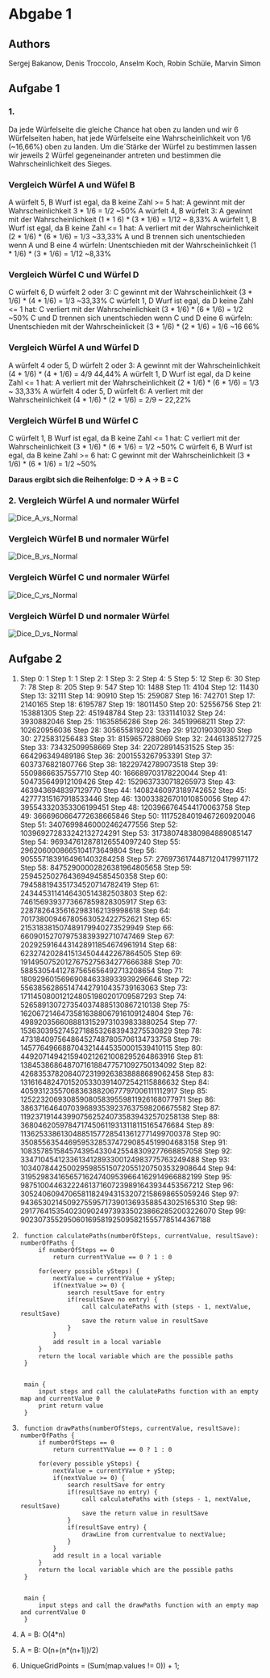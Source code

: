 # Abgabe 1

## Authors
Sergej Bakanow, Denis Troccolo, Anselm Koch, Robin Schüle, Marvin Simon

## Aufgabe 1

### 1. 
Da jede Würfelseite die gleiche Chance hat oben zu landen und wir 6 Würfelseiten haben, 
hat jede Würfelseite eine Wahrscheinlichkeit von 1/6 (~16,66%) oben zu landen. Um die´Stärke der Würfel zu bestimmen
lassen wir jeweils 2 Würfel gegeneinander antreten und bestimmen die Wahrscheinlichkeit des Sieges.

### Vergleich Würfel A und Wüfel B
A würfelt 5, B Wurf ist egal, da B keine Zahl >= 5 hat: A gewinnt mit
der Wahrscheinlichkeit 3 * 1/6 = 1/2 ~50%
A würfelt 4, B würfelt 3: A gewinnt mit der Wahrscheinlichkeit  (1 * 1
6) * (3 * 1/6) = 1/12 ~ 8,33%
A würfelt 1, B Wurf ist egal, da B keine Zahl <= 1 hat: A verliert mit
der Wahrscheinlichkeit (2 * 1/6) * (6 * 1/6) = 1/3 ~33,33%
A und B trennen sich unentschieden wenn A und B eine 4 würfeln:
Unentschieden mit der Wahrscheinlichkeit (1 * 1/6) * (3 * 1/6) = 1/12
~8,33%

### Vergleich Würfel C und Würfel D
C würfelt 6, D würfelt 2 oder 3: C gewinnt mit der Wahrscheinlichkeit
(3 * 1/6) * (4 * 1/6) = 1/3 ~33,33%
C würfelt 1, D Wurf ist egal, da D keine Zahl <= 1 hat: C verliert mit
der Wahrscheinlichkeit (3 * 1/6) * (6 * 1/6) = 1/2 ~50%
C und D trennen sich unentschieden wenn C und D eine 6 würfeln:
Unentschieden mit der Wahrscheinlickeit (3 * 1/6) * (2 * 1/6) = 1/6 ~16
66%

### Vergleich Würfel A und Würfel D

A würfelt 4 oder 5, D würfelt 2 oder 3: A gewinnt mit der
Wahrscheinlichkeit (4 * 1/6) * (4 * 1/6) = 4/9 44,44%
A würfelt 1, D Wurf ist egal, da D keine Zahl <= 1 hat: A verliert mit
der Wahrscheinlichkeit (2 * 1/6) * (6 * 1/6) = 1/3 ~ 33,33%
A würfelt 4 oder 5, D würfelt 6: A verliert mit der Wahrscheinlichkeit 
(4 * 1/6) * (2 * 1/6) = 2/9 ~ 22,22%
### Vergleich Würfel B und Würfel C
C würfelt 1, B Wurf ist egal, da B keine Zahl <= 1 hat: C verliert mit
der Wahrscheinlichkeit (3 * 1/6) * (6 * 1/6) = 1/2 ~50%
C würfelt 6, B Wurf ist egal, da B keine Zahl >= 6 hat: C gewinnt mit
der Wahrscheinlichkeit (3 * 1/6) * (6 * 1/6) = 1/2 ~50%

**Daraus ergibt sich die Reihenfolge: D -> A -> B = C**


### 2. Vergleich Würfel A und normaler Würfel
    
![Dice_A_vs_Normal](img/Abgabe_1/Dice_A_vs_Normal.png)

### Vergleich Würfel B und normaler Würfel
![Dice_B_vs_Normal](img/Abgabe_1/Dice_B_vs_Normal.png)

### Vergleich Würfel C und normaler Würfel
![Dice_C_vs_Normal](img/Abgabe_1/Dice_C_vs_Normal.png)

### Vergleich Würfel D und normaler Würfel
![Dice_D_vs_Normal](img/Abgabe_1/Dice_D_vs_Normal.png)


   

## Aufgabe 2

1. Step 0: 1
Step 1: 1
Step 2: 1
Step 3: 2
Step 4: 5
Step 5: 12
Step 6: 30
Step 7: 78
Step 8: 205
Step 9: 547
Step 10: 1488
Step 11: 4104
Step 12: 11430
Step 13: 32111
Step 14: 90910
Step 15: 259087
Step 16: 742701
Step 17: 2140165
Step 18: 6195787
Step 19: 18011450
Step 20: 52556756
Step 21: 153881305
Step 22: 451948784
Step 23: 1331141032
Step 24: 3930882046
Step 25: 11635856286
Step 26: 34519968211
Step 27: 102620956036
Step 28: 305655819202
Step 29: 912019030930
Step 30: 2725831256483
Step 31: 8159657288069
Step 32: 24461385127725
Step 33: 73432509958669
Step 34: 220728914531525
Step 35: 664296349489186
Step 36: 2001553267953391
Step 37: 6037376821807766
Step 38: 18229742789073518
Step 39: 55098666357557710
Step 40: 166689703178220044
Step 41: 504735649912109426
Step 42: 1529637330718265973
Step 43: 4639436948397129770
Step 44: 14082460973189742652
Step 45: 42777315167918533446
Step 46: 130033826701010850056
Step 47: 395543320353306199451
Step 48: 1203966764544170063758
Step 49: 3666960664772638665846
Step 50: 11175284019467260920046
Step 51: 34076998460002462477556
Step 52: 103969272833242132724291
Step 53: 317380748380984889085147
Step 54: 969347612878126554097240
Step 55: 2962060008665104173649804
Step 56: 9055571839164961403284258
Step 57: 27697361744871204179971172
Step 58: 84752900002826381964805658
Step 59: 259452502764369494585450358
Step 60: 794588194351734520714782419
Step 61: 2434453114146430514382503803
Step 62: 7461569393773667859828305917
Step 63: 22878264356162983162139998618
Step 64: 70173800946780563052422752621
Step 65: 215318381507489179940273529949
Step 66: 660901527079753839392710747469
Step 67: 2029259164431428911854674961914
Step 68: 6232742028415134504442267864505
Step 69: 19149507520127675275634277666388
Step 70: 58853054412787565656492713208654
Step 71: 180929601569690846338933939296646
Step 72: 556385628651474427910435739163063
Step 73: 1711450800121248051980201709587293
Step 74: 5265891307273540374885130867210138
Step 75: 16206721464735816388067916109124804
Step 76: 49892035660888131529731039833880254
Step 77: 153630395274527188532683943275530829
Step 78: 473184097564864527487805706134733758
Step 79: 1457764966887043214445350001539410115
Step 80: 4492071494215940212621008295264863916
Step 81: 13845386864870716188477571092750134092
Step 82: 42683537820840723199263838888689062458
Step 83: 131616482470152053303914072542115886632
Step 84: 405931235570683638820677797006111112917
Step 85: 1252232069308590805839559811926168077971
Step 86: 3863716464070396893539237637598206675582
Step 87: 11923719144399075625240735839432570258138
Step 88: 36804620597847174506119313118115165476684
Step 89: 113625338613048851577285413612771499700378
Step 90: 350855635446959532853747290854519904683158
Step 91: 1083578515845743954330425548309277668857058
Step 92: 3347104541233613412893300124983775763249488
Step 93: 10340784425002959855150720551207503532908644
Step 94: 31952983416565716247409539664162914966882199
Step 95: 98751004463222461371607239891643934453567212
Step 96: 305240609470658118249431532072158698655059246
Step 97: 943653021450927559571739013693588543025165310
Step 98: 2917764153540230902497393350238662852003226070
Step 99: 9023073552950601695819250958215557785144367188

2. ```
    function calculatePaths(numberOfSteps, currentValue, resultSave): numberOfPaths {
        if numberOfSteps == 0
            return currentYValue == 0 ? 1 : 0
        
        for(every possible ySteps) {
            nextValue = currentYValue + yStep;
            if(nextValue >= 0) {
                search resultSave for entry
                if(resultSave no entry) {
                    call calculatePaths with (steps - 1, nextValue, resultSave)
                    save the return value in resultSave
                }
            }
            add result in a local variable
        }
        return the local variable which are the possible paths
    }


    main {
        input steps and call the calulatePaths function with an empty map and currentValue 0
        print return value
    }
    ```
3. ```
    function drawPaths(numberOfSteps, currentValue, resultSave): numberOfPaths {
        if numberOfSteps == 0
            return currentYValue == 0 ? 1 : 0
        
        for(every possible ySteps) {
            nextValue = currentYValue + yStep;
            if(nextValue >= 0) {
                search resultSave for entry
                if(resultSave no entry) {
                    call calculatePaths with (steps - 1, nextValue, resultSave)
                    save the return value in resultSave
                }
                if(resultSave entry) {
                    drawLine from currentvalue to nextValue;
                }
            }
            add result in a local variable
        }
        return the local variable which are the possible paths
    }


    main {
        input steps and call the drawPaths function with an empty map and currentValue 0
    }
    ```
4. A = B: O(4*n)
5. A = B: O(n+(n*(n+1))/2)
6. UniqueGridPoints = (Sum(map.values != 0)) + 1;